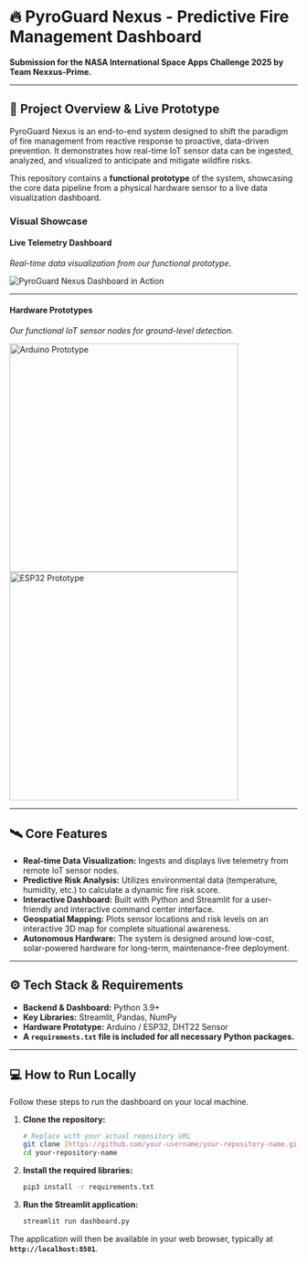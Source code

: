 # 🔥 PyroGuard Nexus - Predictive Fire Management Dashboard

**Submission for the NASA International Space Apps Challenge 2025 by Team Nexxus-Prime.**

---

## 📖 Project Overview & Live Prototype

PyroGuard Nexus is an end-to-end system designed to shift the paradigm of fire management from reactive response to proactive, data-driven prevention. It demonstrates how real-time IoT sensor data can be ingested, analyzed, and visualized to anticipate and mitigate wildfire risks.

This repository contains a **functional prototype** of the system, showcasing the core data pipeline from a physical hardware sensor to a live data visualization dashboard.

### Visual Showcase

#### Live Telemetry Dashboard
*Real-time data visualization from our functional prototype.*

![PyroGuard Nexus Dashboard in Action](https://i.imgur.com/tdZqBpW.gif)

---

#### Hardware Prototypes
*Our functional IoT sensor nodes for ground-level detection.*

<img src="https://i.imgur.com/fNyTJm4.jpg" alt="Arduino Prototype" width="400"> <img src="https://i.imgur.com/wU13f6W.jpg" alt="ESP32 Prototype" width="400">

---

## 🛰️ Core Features

-   **Real-time Data Visualization:** Ingests and displays live telemetry from remote IoT sensor nodes.
-   **Predictive Risk Analysis:** Utilizes environmental data (temperature, humidity, etc.) to calculate a dynamic fire risk score.
-   **Interactive Dashboard:** Built with Python and Streamlit for a user-friendly and interactive command center interface.
-   **Geospatial Mapping:** Plots sensor locations and risk levels on an interactive 3D map for complete situational awareness.
-   **Autonomous Hardware:** The system is designed around low-cost, solar-powered hardware for long-term, maintenance-free deployment.

---

## ⚙️ Tech Stack & Requirements

-   **Backend & Dashboard:** Python 3.9+
-   **Key Libraries:** Streamlit, Pandas, NumPy
-   **Hardware Prototype:** Arduino / ESP32, DHT22 Sensor
-   **A `requirements.txt` file is included for all necessary Python packages.**

---

## 💻 How to Run Locally

Follow these steps to run the dashboard on your local machine.

1.  **Clone the repository:**
    ```bash
    # Replace with your actual repository URL
    git clone [https://github.com/your-username/your-repository-name.git](https://github.com/your-username/your-repository-name.git)
    cd your-repository-name
    ```

2.  **Install the required libraries:**
    ```bash
    pip3 install -r requirements.txt
    ```

3.  **Run the Streamlit application:**
    ```bash
    streamlit run dashboard.py
    ```

The application will then be available in your web browser, typically at **`http://localhost:8501`**.
